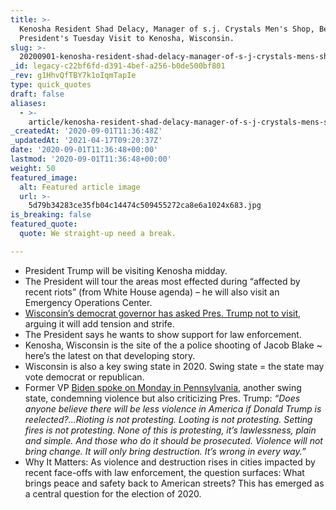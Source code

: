 ```yaml
---
title: >-
  Kenosha Resident Shad Delacy, Manager of s.j. Crystals Men's Shop, Before the
  President's Tuesday Visit to Kenosha, Wisconsin.
slug: >-
  20200901-kenosha-resident-shad-delacy-manager-of-s-j-crystals-mens-shop-on-the-presidents-visit-to-kenosha-wisconsin
_id: legacy-c22bf6fd-d391-4bef-a256-b0de500bf801
_rev: g1HhvQfTBY7k1oIqmTapIe
type: quick_quotes
draft: false
aliases:
  - >-
    article/kenosha-resident-shad-delacy-manager-of-s-j-crystals-mens-shop-on-the-presidents-visit-to-kenosha-wisconsin/
_createdAt: '2020-09-01T11:36:48Z'
_updatedAt: '2021-04-17T09:20:37Z'
date: '2020-09-01T11:36:48+00:00'
lastmod: '2020-09-01T11:36:48+00:00'
weight: 50
featured_image:
  alt: Featured article image
  url: >-
    5d79b34283ce35fb04c14474c509455272ca8e6a1024x683.jpg
is_breaking: false
featured_quote:
  quote: We straight-up need a break.

---
```

* President Trump will be visiting Kenosha midday.
* The President will tour the areas most effected during “affected by recent riots” (from White House agenda) – he will also visit an Emergency Operations Center.
* [Wisconsin’s democrat governor has asked Pres. Trump not to visit](https://www.washingtonpost.com/national/trump-to-visit-kenosha-as-local-officials-ask-him-to-stay-away/2020/08/31/91eef2d8-ebd1-11ea-99a1-71343d03bc29_story.html), arguing it will add tension and strife.
* The President says he wants to show support for law enforcement.
* Kenosha, Wisconsin is the site of the a police shooting of Jacob Blake ~ here’s the latest on that developing story.
* Wisconsin is also a key swing state in 2020. Swing state = the state may vote democrat or republican.
* Former VP [Biden spoke on Monday in Pennsylvania](https://www.cnbc.com/2020/08/31/biden-trump-kenosha-violence.html), another swing state, condemning violence but also criticizing Pres. Trump: _“Does anyone believe there will be less violence in America if Donald Trump is reelected?…Rioting is not protesting. Looting is not protesting. Setting fires is not protesting. None of this is protesting, it’s lawlessness, plain and simple. And those who do it should be prosecuted. Violence will not bring change. It will only bring destruction. It’s wrong in every way.”_
* Why It Matters: As violence and destruction rises in cities impacted by recent face-offs with law enforcement, the question surfaces: What brings peace and safety back to American streets? This has emerged as a central question for the election of 2020.